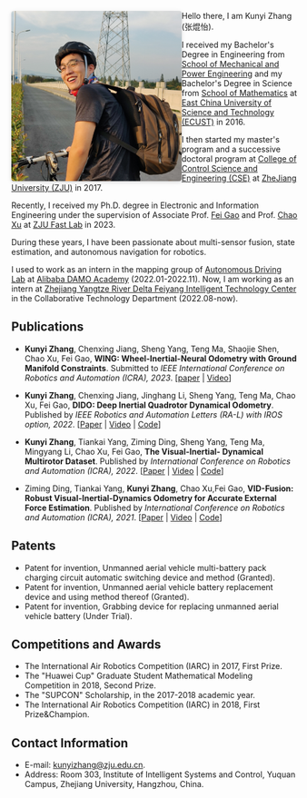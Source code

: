 <img 
    style="border-radius: 0.3125em; box-shadow: 0 2px 4px 0 rgba(34,36,38,.12),0 2px 10px 0 rgba(34,36,38,.08);" 
    width = "300" height = "300"
    src = "./kunyizhang.JPG"
    align = "left"/>
Hello there, I am Kunyi Zhang (张焜怡).

I received my Bachelor's Degree in Engineering from [School of Mechanical and Power Engineering](https://mech.ecust.edu.cn/) and my Bachelor's Degree in Science from [School of Mathematics](https://math.ecust.edu.cn/) at [East China University of Science and Technology (ECUST)](https://www.ecust.edu.cn/main.htm) in 2016.

I then started my master's program and a successive doctoral program at [College of Control Science and Engineering (CSE)](http://www.cse.zju.edu.cn/) at [ZheJiang University (ZJU)](https://www.zju.edu.cn/english/) in 2017. 

Recently, I received my Ph.D. degree in Electronic and Information Engineering under the supervision of Associate Prof. [Fei Gao](https://ustfei.com/) and Prof. [Chao Xu](https://person.zju.edu.cn/xu) at [ZJU Fast Lab](http://zju-fast.com/) in 2023.

During these years, I have been passionate about multi-sensor fusion, state estimation, and autonomous navigation for robotics.

I used to work as an intern in the mapping group of [Autonomous Driving Lab](https://damo.alibaba.com/labs/intelligent-transportation/?lang=en) at
[Alibaba DAMO Academy](https://damo.alibaba.com/) (2022.01-2022.11).
Now, I am working as an intern at [Zhejiang Yangtze River Delta Feiyang Intelligent Technology Center](http://iie.zju.edu.cn/) in the Collaborative Technology Department (2022.08-now).

## Publications
* __Kunyi Zhang__, Chenxing Jiang, Sheng Yang, Teng Ma, Shaojie Shen, Chao Xu, Fei Gao, __WING: Wheel-Inertial-Neural Odometry with Ground Manifold Constraints__. 
Submitted to _IEEE International Conference on Robotics and Automation (ICRA), 2023_.
[[paper](https://github.com/zhangkunyi/zhangkunyi.github.io/blob/main/paper/ICRA2023_KyZhang.pdf) |
[Video](https://github.com/zhangkunyi/zhangkunyi.github.io/blob/main/paper/ICRA2023_KyZhang.mp4)]

* __Kunyi Zhang__, Chenxing Jiang, Jinghang Li, Sheng Yang, Teng Ma, Chao Xu, Fei Gao, __DIDO: Deep Inertial Quadrotor Dynamical Odometry__. Published by _IEEE Robotics and Automation Letters (RA-L) with IROS option, 2022_.
[[Paper](https://ieeexplore.ieee.org/document/9817624) |
[Video](https://www.bilibili.com/video/BV1dU4y1Z773?spm_id_from=333.999.0.0) |
[Code](https://github.com/zhangkunyi/DIDO/)]

* __Kunyi Zhang__, Tiankai Yang, Ziming Ding, Sheng Yang, Teng Ma, Mingyang Li, Chao Xu, Fei Gao, __The Visual-Inertial- Dynamical Multirotor Dataset__. Published by _International Conference on Robotics and Automation (ICRA), 2022_. 
[[Paper](https://ieeexplore.ieee.org/document/9811956) | 
[Video](https://www.bilibili.com/video/BV1s54y1a7x2?spm_id_from=333.999.0.0&vd_source=d7b481ad934521dd1e529c999b807535) | 
[Code](https://github.com/ZJU-FAST-Lab/VID-Dataset)]

* Ziming Ding, Tiankai Yang, __Kunyi Zhang__, Chao Xu,Fei Gao, __VID-Fusion: Robust Visual-Inertial-Dynamics Odometry for Accurate External Force Estimation__.
Published by _International Conference on Robotics and Automation (ICRA), 2021_. 
[[Paper](https://ieeexplore.ieee.org/document/9560898) |
[Video](https://www.bilibili.com/video/BV1aZ4y1V7NF?spm_id_from=333.999.0.0&vd_source=d7b481ad934521dd1e529c999b807535) |
[Code](https://github.com/ZJU-FAST-Lab/VID-Fusion)]

## Patents
* Patent for invention, Unmanned aerial vehicle multi-battery pack charging circuit automatic switching device and method (Granted).
* Patent for invention, Unmanned aerial vehicle battery replacement device and using method thereof (Granted).
* Patent for invention, Grabbing device for replacing unmanned aerial vehicle battery (Under Trial).


## Competitions and Awards
* The International Air Robotics Competition (IARC) in 2017, First Prize.
* The "Huawei Cup" Graduate Student Mathematical Modeling Competition in 2018, Second Prize.
* The "SUPCON" Scholarship, in the 2017-2018 academic year.
* The International Air Robotics Competition (IARC) in 2018, First Prize&Champion.

## Contact Information
* E-mail: [kunyizhang@zju.edu.cn](mailto:kunyizhang@zju.edu.cn).
* Address: Room 303, Institute of Intelligent Systems and Control, Yuquan Campus, Zhejiang University, Hangzhou, China.
